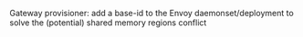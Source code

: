 Gateway provisioner: add a base-id to the Envoy daemonset/deployment to solve the (potential) shared memory regions conflict